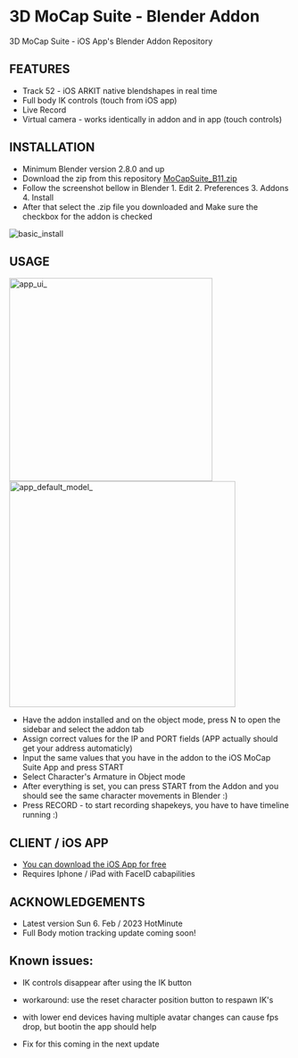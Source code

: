 # 3D MoCap Suite - Blender Addon
3D MoCap Suite - iOS App's Blender Addon Repository

## FEATURES

* Track 52 - iOS ARKIT native blendshapes in real time
* Full body IK controls (touch from iOS app)
* Live Record
* Virtual camera - works identically in addon and in app (touch controls)

## INSTALLATION

* Minimum Blender version 2.8.0 and up 
* Download the zip from this repository [MoCapSuite_B11.zip](https://github.com/bnidz/3DMoCapSuite/blob/main/MoCapSuite_B11.zip)
* Follow the screenshot bellow in Blender 1. Edit 2. Preferences 3. Addons 4. Install 
* After that select the .zip file you downloaded and Make sure the checkbox for the addon is checked

![basic_install](https://user-images.githubusercontent.com/31888418/168494888-5729e649-5470-430f-a990-cf2a811f055c.png)

## USAGE
<img width="364" alt="app_ui_" src="https://user-images.githubusercontent.com/31888418/216853389-5c7e3f85-18bd-473b-849f-fc5b7df7efd2.png">
<img width="405" alt="app_default_model_" src="https://user-images.githubusercontent.com/31888418/216853381-cd452532-55e0-480e-8e24-9f22705be8e3.png">

* Have the addon installed and on the object mode, press N to open the sidebar and select the addon tab
* Assign correct values for the IP and PORT fields (APP actually should get your address automaticly)
* Input the same values that you have in the addon to the iOS MoCap Suite App and press START
* Select Character's Armature in Object mode
* After everything is set, you can press START from the Addon and you should see the same character movements in Blender :)
* Press RECORD - to start recording shapekeys, you have to have timeline running :)

## CLIENT / iOS APP
* [You can download the iOS App for free ](https://apps.apple.com/us/app/mocap-suite/id1628689936)
* Requires Iphone / iPad with FaceID cabapilities 

## ACKNOWLEDGEMENTS
* Latest version Sun 6. Feb / 2023 HotMinute
* Full Body motion tracking update coming soon!

## Known issues:
* IK controls disappear after using the IK button
 - workaround: use the reset character position button to respawn IK's
* with lower end devices having multiple avatar changes can cause fps drop, but bootin the app should help
 - Fix for this coming in the next update
